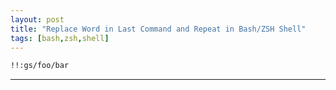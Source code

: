 ```yaml
---
layout: post
title: "Replace Word in Last Command and Repeat in Bash/ZSH Shell"
tags: [bash,zsh,shell]
---
```



```bash
!!:gs/foo/bar
```

---

